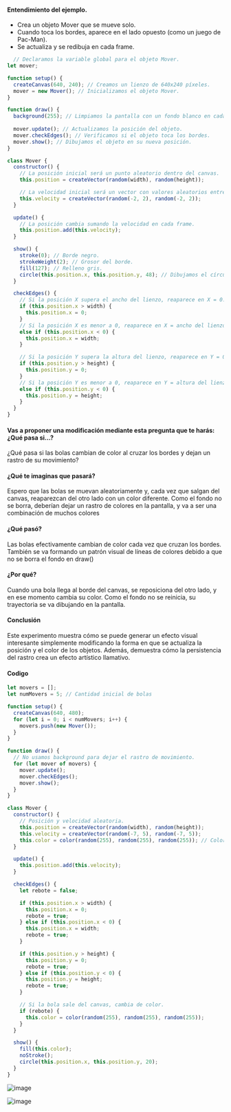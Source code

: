 #### Entendimiento del ejemplo.

- Crea un objeto Mover que se mueve solo.
- Cuando toca los bordes, aparece en el lado opuesto (como un juego de Pac-Man).
- Se actualiza y se redibuja en cada frame.
```js
  // Declaramos la variable global para el objeto Mover.
let mover;

function setup() {
  createCanvas(640, 240); // Creamos un lienzo de 640x240 píxeles.
  mover = new Mover(); // Inicializamos el objeto Mover.
}

function draw() {
  background(255); // Limpiamos la pantalla con un fondo blanco en cada frame.
  
  mover.update(); // Actualizamos la posición del objeto.
  mover.checkEdges(); // Verificamos si el objeto toca los bordes.
  mover.show(); // Dibujamos el objeto en su nueva posición.
}

class Mover {
  constructor() {
    // La posición inicial será un punto aleatorio dentro del canvas.
    this.position = createVector(random(width), random(height));

    // La velocidad inicial será un vector con valores aleatorios entre -2 y 2 en x e y.
    this.velocity = createVector(random(-2, 2), random(-2, 2));
  }

  update() {
    // La posición cambia sumando la velocidad en cada frame.
    this.position.add(this.velocity);
  }

  show() {
    stroke(0); // Borde negro.
    strokeWeight(2); // Grosor del borde.
    fill(127); // Relleno gris.
    circle(this.position.x, this.position.y, 48); // Dibujamos el círculo en su posición actual.
  }

  checkEdges() {
    // Si la posición X supera el ancho del lienzo, reaparece en X = 0.
    if (this.position.x > width) {
      this.position.x = 0;
    } 
    // Si la posición X es menor a 0, reaparece en X = ancho del lienzo.
    else if (this.position.x < 0) {
      this.position.x = width;
    }

    // Si la posición Y supera la altura del lienzo, reaparece en Y = 0.
    if (this.position.y > height) {
      this.position.y = 0;
    } 
    // Si la posición Y es menor a 0, reaparece en Y = altura del lienzo.
    else if (this.position.y < 0) {
      this.position.y = height;
    }
  }
}
```
#### Vas a proponer una modificación mediante esta pregunta que te harás: ¿Qué pasa si…?

¿Qué pasa si las bolas cambian de color al cruzar los bordes y dejan un rastro de su movimiento?

#### ¿Qué te imaginas que pasará?

 Espero que las bolas se muevan aleatoriamente y, cada vez que salgan del canvas, reaparezcan del otro lado con un color diferente. Como el fondo no se borra, deberían dejar un rastro de colores en la pantalla, y va a ser una combinación de muchos colores

#### ¿Qué pasó?

Las bolas efectivamente cambian de color cada vez que cruzan los bordes. También se va formando un patrón visual de líneas de colores debido a que no se borra el fondo en draw()

#### ¿Por qué?

Cuando una bola llega al borde del canvas, se reposiciona del otro lado, y en ese momento cambia su color. Como el fondo no se reinicia, su trayectoria se va dibujando en la pantalla.

#### Conclusión

Este experimento muestra cómo se puede generar un efecto visual interesante simplemente modificando la forma en que se actualiza la posición y el color de los objetos. Además, demuestra cómo la persistencia del rastro crea un efecto artístico llamativo.

#### Codigo 

```js
let movers = [];
let numMovers = 5; // Cantidad inicial de bolas

function setup() {
  createCanvas(640, 480);
  for (let i = 0; i < numMovers; i++) {
    movers.push(new Mover());
  }
}

function draw() {
  // No usamos background para dejar el rastro de movimiento.
  for (let mover of movers) {
    mover.update();
    mover.checkEdges();
    mover.show();
  }
}

class Mover {
  constructor() {
    // Posición y velocidad aleatoria.
    this.position = createVector(random(width), random(height));
    this.velocity = createVector(random(-7, 5), random(-7, 5));
    this.color = color(random(255), random(255), random(255)); // Color inicial aleatorio.
  }

  update() {
    this.position.add(this.velocity);
  }

  checkEdges() {
    let rebote = false;

    if (this.position.x > width) {
      this.position.x = 0;
      rebote = true;
    } else if (this.position.x < 0) {
      this.position.x = width;
      rebote = true;
    }

    if (this.position.y > height) {
      this.position.y = 0;
      rebote = true;
    } else if (this.position.y < 0) {
      this.position.y = height;
      rebote = true;
    }

    // Si la bola sale del canvas, cambia de color.
    if (rebote) {
      this.color = color(random(255), random(255), random(255));
    }
  }

  show() {
    fill(this.color);
    noStroke();
    circle(this.position.x, this.position.y, 20);
  }
}
```
![image](https://github.com/user-attachments/assets/07b46b71-217a-4044-9115-d796daa30542)


![image](../../../../)
